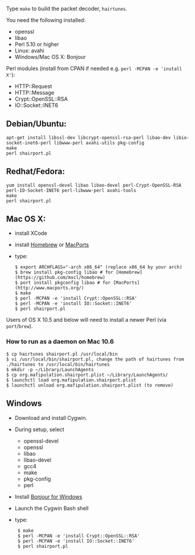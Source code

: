 Type `make` to build the packet decoder, `hairtunes`.

You need the following installed:

 * openssl
 * libao
 * Perl 5.10 or higher
 * Linux: avahi
 * Windows/Mac OS X: Bonjour

Perl modules (install from CPAN if needed e.g. `perl -MCPAN -e 'install X'`):

 * HTTP::Request
 * HTTP::Message
 * Crypt::OpenSSL::RSA
 * IO::Socket::INET6

## Debian/Ubuntu:

    apt-get install libssl-dev libcrypt-openssl-rsa-perl libao-dev libio-socket-inet6-perl libwww-perl avahi-utils pkg-config
    make
    perl shairport.pl

## Redhat/Fedora:

    yum install openssl-devel libao libao-devel perl-Crypt-OpenSSL-RSA perl-IO-Socket-INET6 perl-libwww-perl avahi-tools
    make
    perl shairport.pl

## Mac OS X:

  * install XCode
  * install [Homebrew](https://github.com/mxcl/homebrew) or [MacPorts](http://www.macports.org/)
  * type:

        $ export ARCHFLAGS="-arch x86_64" (replace x86_64 by your arch)
        $ brew install pkg-config libao # for [Homebrew](https://github.com/mxcl/homebrew)
        $ port install pkgconfig libao # for [MacPorts](http://www.macports.org/)
        $ make
        $ perl -MCPAN -e 'install Crypt::OpenSSL::RSA'
        $ perl -MCPAN -e 'install IO::Socket::INET6'
        $ perl shairport.pl

  Users of OS X 10.5 and below will need to install a newer Perl (via `port`/`brew`).

### How to run as a daemon on Mac 10.6

    $ cp hairtunes shairport.pl /usr/local/bin
    $ vi /usr/local/bin/shairport.pl, change the path of hairtunes from ./hairtunes to /usr/local/bin/hairtunes
    $ mkdir -p ~/Library/LaunchAgents
    $ cp org.mafipulation.shairport.plist ~/Library/LaunchAgents/
    $ launchctl load org.mafipulation.shairport.plist
    $ launchctl unload org.mafipulation.shairport.plist (to remove)

## Windows

 * Download and install Cygwin.
 * During setup, select
    * openssl-devel
    * openssl
    * libao
    * libao-devel
    * gcc4
    * make
    * pkg-config
    * perl
 * Install [Bonjour for Windows](http://support.apple.com/kb/DL999)
 * Launch the Cygwin Bash shell
 * type:

        $ make
        $ perl -MCPAN -e 'install Crypt::OpenSSL::RSA'
        $ perl -MCPAN -e 'install IO::Socket::INET6'
        $ perl shairport.pl
